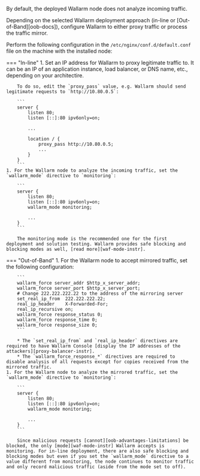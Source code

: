 By default, the deployed Wallarm node does not analyze incoming traffic.

Depending on the selected Wallarm deployment approach (in-line or [Out-of-Band][oob-docs]), configure Wallarm to either proxy traffic or process the traffic mirror.

Perform the following configuration in the `/etc/nginx/conf.d/default.conf` file on the machine with the installed node:

=== "In-line"
    1. Set an IP address for Wallarm to proxy legitimate traffic to. It can be an IP of an application instance, load balancer, or DNS name, etc., depending on your architectire.
    
        To do so, edit the `proxy_pass` value, e.g. Wallarm should send legitimate requests to `http://10.80.0.5`:

        ```
        server {
            listen 80;
            listen [::]:80 ipv6only=on;

            ...

            location / {
                proxy_pass http://10.80.0.5; 
                ...
            }
        }
        ```
    1. For the Wallarm node to analyze the incoming traffic, set the `wallarm_mode` directive to `monitoring`:

        ```
        server {
            listen 80;
            listen [::]:80 ipv6only=on;
            wallarm_mode monitoring;

            ...
        }
        ```
    
        The monitoring mode is the recommended one for the first deployment and solution testing. Wallarm provides safe blocking and blocking modes as well, [read more][waf-mode-instr].
=== "Out-of-Band"
    1. For the Wallarm node to accept mirrored traffic, set the following configuration:

        ```
        wallarm_force server_addr $http_x_server_addr;
        wallarm_force server_port $http_x_server_port;
        # Change 222.222.222.22 to the address of the mirroring server
        set_real_ip_from  222.222.222.22;
        real_ip_header    X-Forwarded-For;
        real_ip_recursive on;
        wallarm_force response_status 0;
        wallarm_force response_time 0;
        wallarm_force response_size 0;
        ```

        * The `set_real_ip_from` and `real_ip_header` directives are required to have Wallarm Console [display the IP addresses of the attackers][proxy-balancer-instr].
        * The `wallarm_force_response_*` directives are required to disable analysis of all requests except for copies received from the mirrored traffic.
    1. For the Wallarm node to analyze the mirrored traffic, set the `wallarm_mode` directive to `monitoring`:

        ```
        server {
            listen 80;
            listen [::]:80 ipv6only=on;
            wallarm_mode monitoring;

            ...
        }
        ```

        Since malicious requests [cannot][oob-advantages-limitations] be blocked, the only [mode][waf-mode-instr] Wallarm accepts is monitoring. For in-line deployment, there are also safe blocking and blocking modes but even if you set the `wallarm_mode` directive to a value different from monitoring, the node continues to monitor traffic and only record malicious traffic (aside from the mode set to off).
